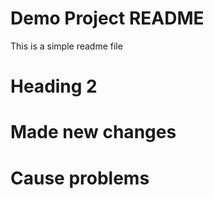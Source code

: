 # Demo Project README
This is a simple readme file
# Heading 2

# Made new changes
# Cause problems
